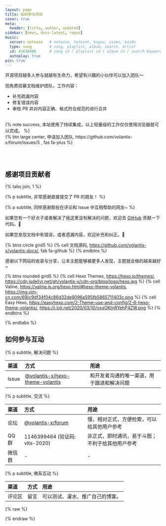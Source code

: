 ```yaml
---
layout: page
title: 如何参与项目
cover: true
meta:
  header: [title, author, updated]
sidebar: [news, docs-latest, repos]
music:
  server: netease   # netease, tencent, kugou, xiami, baidu
  type: song        # song, playlist, album, search, artist
  id: 41630480      # song id / playlist id / album id / search keyword
  autoplay: true
pin: true
---
```


开源项目越多人参与就越有生命力，希望有兴趣的小伙伴可以加入团队～

现免费招募文档维护团队，工作内容：
- 补充疏漏内容
- 修复错误内容
- 审核 PR 并对内容正确、格式符合规范的进行合并

<br>
{% note success, 本站使用了持续集成，以上轻量级的工作仅仅使用浏览器就可以完成。 %}

<br>
{% btn large center, 申请加入团队, https://github.com/volantis-x/forum/issues/5 , fas fa-plus %}


<!-- more -->

<br><br>

## 感谢项目贡献者

{% tabs join, 1 %}

<!-- tab 提交 PR -->

{% p subtitle, 非常感谢直接提交了 PR 的朋友！ %}

<div class="btns circle grid5 contributors"><div class="loading"><i class="fa fa-cog fa-2x fa-spin"></i></div></div>

{% p subtitle, 同样感谢那些在评论和 Issue 中互相帮助的网友~ %}

如果您有一个好点子或者解决了我这里没有解决的问题，欢迎去 [GitHub](https://github.com/volantis-x/hexo-theme-volantis/) 贡献一下代码。👏


<!-- endtab -->

<!-- tab 维护文档 -->


如果您发现文档中有错误，或者遗漏内容，欢迎补充和纠正。👏

{% btns circle grid5 %}
{% cell 文档源码, https://github.com/volantis-x/volantis-docs/, fab fa-github %}
{% endbtns %}

<!-- endtab -->

<!-- tab 站点收录 -->

感谢以下网站的收录与分享，让本主题能够被更多人发现，主题就会做的越来越好~

{% btns rounded grid5 %}
{% cell Hexo Themes, https://hexo.io/themes/, https://cdn.jsdelivr.net/gh/volantis-x/cdn-org/blog/logo/hexo.jpg %}
{% cell Valine, https://valine.js.org/hexo.html#hexo-theme-volantis, https://img.vim-cn.com/69/c9df34f04c86d32de9096a595fb5865711403c.png %}
{% cell Easy Hexo, https://easyhexo.com/2-Theme-use-and-config/2-6-hexo-theme-volantis/, https://i.loli.net/2020/03/10/vxqOKtnRYehP4ZW.png %}
{% endbtns %}

<!-- endtab -->

{% endtabs %}


## 如何参与互动

{% p subtitle, 解决问题 %}

| 渠道 | 方式 | 用途 |
| :-- | :-- | :-- |
| Issue | [@volantis-x/hexo-theme-volantis](https://github.com/volantis-x/hexo-theme-volantis/issues/) | 和开发者沟通的唯一渠道，用于跟进和解决问题 |

{% p subtitle, 交流 %}

| 渠道 | 方式 | 用途 |
| :-- | :-- | :-- |
| 论坛 | [@volantis-x/forum](https://github.com/volantis-x/forum/issues/) | 慢，相对正式，方便检索，可以给其他用户参考 |
| QQ群 | 1146399464 (验证码: <psw>vlts-2020</psw>) | 非正式，即时通讯，易于斗图；不利于给其他用户参考 |
| 微信群 | - | - |

{% p subtitle, 佛系互动 %}

| 渠道 | 方式 | 用途 |
| :-- | :-- | :-- |
| 评论区 | 留言 | 可以测试、灌水、推广自己的博客。 |

{% raw %}
<script type="text/javascript" src="https://cdn.jsdelivr.net/npm/jquery@3.5/dist/jquery.min.js"></script>
<script>
$.get("https://api.github.com/repos/volantis-x/hexo-theme-volantis/contributors",function(data, status) {
  if (data.length > 29) {
    data.length = 29;
  }
  if (data.length > 0) {
    for (i = 0; i < data.length; i++) {
      let imgTag = '<img src="' + data[i].avatar_url + '>';
      let aTag = '<a class="button" target="_blank" rel="external nofollow noopener noreferrer" href="' + data[i].html_url + '">' + '<img src="' + data[i].avatar_url + '">' + data[i].login + '</a>';
      $('.contributors').append(aTag);
    }
  }
  $('.contributors').append('<a class="button" target="_blank" rel="external nofollow noopener noreferrer" href="https://github.com/volantis-x/hexo-theme-volantis/graphs/contributors?type=a"><i class="fab fa-github"></i>查看全部</a>');
  $('.contributors .loading').remove();
});
</script>
{% endraw %}
